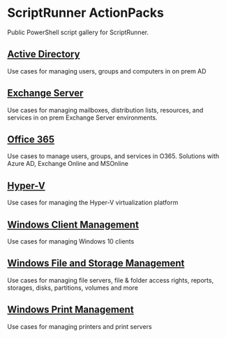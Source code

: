 # ScriptRunner ActionPacks
Public PowerShell script gallery for ScriptRunner.  

## [Active Directory](./ActiveDirectory)
Use cases for managing users, groups and computers in on prem AD

## [Exchange Server](./Exchange)
Use cases for managing mailboxes, distribution lists, resources, and services in on prem Exchange Server environments.

## [Office 365](./O365)
Use cases to manage users, groups, and services in O365. Solutions with Azure AD, Exchange Online and MSOnline

## [Hyper-V](./Hyper-V)
Use cases for managing the Hyper-V virtualization platform

## [Windows Client Management](./WinClientManagement)
Use cases for managing Windows 10 clients

## [Windows File and Storage Management](./WinFileManagement)
Use cases for managing file servers, file & folder access rights, reports, storages, disks, partitions, volumes and more

## [Windows Print Management](./WinPrintManagement)
Use cases for managing printers and print servers